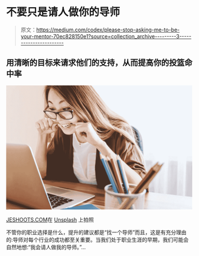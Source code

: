 # 不要只是请人做你的导师

> 原文：<https://medium.com/codex/please-stop-asking-me-to-be-your-mentor-70ec828150e1?source=collection_archive---------3----------------------->

## 用清晰的目标来请求他们的支持，从而提高你的投篮命中率

![](img/669abc68e33c69a18be7fe94fb0a4617.png)

[JESHOOTS.COM](https://unsplash.com/@jeshoots?utm_source=unsplash&utm_medium=referral&utm_content=creditCopyText)在 [Unsplash](https://unsplash.com/s/photos/frustrated-computer?utm_source=unsplash&utm_medium=referral&utm_content=creditCopyText) 上拍照

不管你的职业选择是什么，提升的建议都是“找一个导师”而且，这是有充分理由的:导师对每个行业的成功都至关重要。当我们处于职业生涯的早期，我们可能会自然地想:“我会请人做我的导师。”…